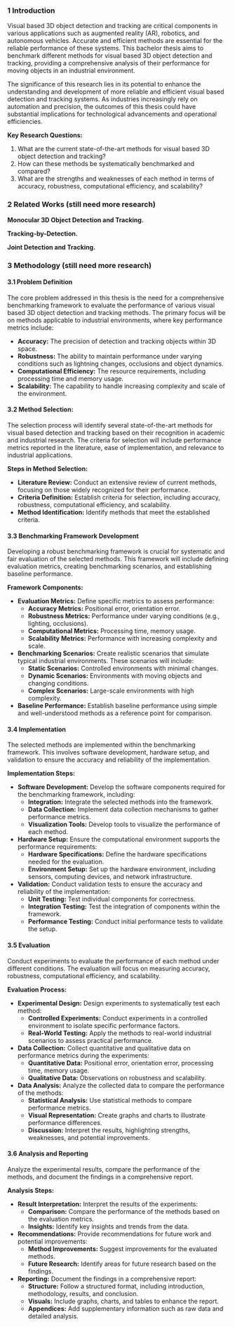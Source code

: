 ### 1 Introduction

Visual based 3D object detection and tracking are critical components in various applications such as augmented reality (AR), robotics, and autonomous vehicles. Accurate and efficient methods are essential for the reliable performance of these systems. This bachelor thesis aims to benchmark different methods for visual based 3D object detection and tracking, providing a comprehensive analysis of their performance for moving objects in an industrial environment.

The significance of this research lies in its potential to enhance the understanding and development of more reliable and efficient visual based detection and tracking systems. As industries increasingly rely on automation and precision, the outcomes of this thesis could have substantial implications for technological advancements and operational efficiencies.

**Key Research Questions:**

1. What are the current state-of-the-art methods for visual based 3D object detection and tracking?
2. How can these methods be systematically benchmarked and compared?
3. What are the strengths and weaknesses of each method in terms of accuracy, robustness, computational efficiency, and scalability?

### 2 Related Works (still need more research)

**Monocular 3D Object Detection and Tracking.**

**Tracking-by-Detection.**

**Joint Detection and Tracking.**

### 3 Methodology (still need more research)

#### 3.1 Problem Definition

The core problem addressed in this thesis is the need for a comprehensive benchmarking framework to evaluate the performance of various visual based 3D object detection and tracking methods. The primary focus will be on methods applicable to industrial environments, where key performance metrics include:

- **Accuracy:** The precision of detection and tracking objects within 3D space.
- **Robustness:** The ability to maintain performance under varying conditions such as lightning changes, occlusions and object dynamics.
- **Computational Efficiency:** The resource requirements, including processing time and memory usage.
- **Scalability:** The capability to handle increasing complexity and scale of the environment.

#### 3.2 Method Selection:

The selection process will identify several state-of-the-art methods for visual based detection and tracking based on their recognition in academic and industrial research. The criteria for selection will include performance metrics reported in the literature, ease of implementation, and relevance to industrial applications.

**Steps in Method Selection:**

- **Literature Review:** Conduct an extensive review of current methods, focusing on those widely recognized for their performance.
- **Criteria Definition:** Establish criteria for selection, including accuracy, robustness, computational efficiency, and scalability.
- **Method Identification:** Identify methods that meet the established criteria.

#### 3.3 Benchmarking Framework Development

Developing a robust benchmarking framework is crucial for systematic and fair evaluation of the selected methods. This framework will include defining evaluation metrics, creating benchmarking scenarios, and establishing baseline performance.

**Framework Components:**

- **Evaluation Metrics:** Define specific metrics to assess performance:
    - **Accuracy Metrics:** Positional error, orientation error.
    - **Robustness Metrics:** Performance under varying conditions (e.g., lighting, occlusions).
    - **Computational Metrics:** Processing time, memory usage.
    - **Scalability Metrics:** Performance with increasing complexity and scale.
- **Benchmarking Scenarios:** Create realistic scenarios that simulate typical industrial environments. These scenarios will include:
    - **Static Scenarios:** Controlled environments with minimal changes.
    - **Dynamic Scenarios:** Environments with moving objects and changing conditions.
    - **Complex Scenarios:** Large-scale environments with high complexity.
- **Baseline Performance:** Establish baseline performance using simple and well-understood methods as a reference point for comparison.

#### 3.4 Implementation

The selected methods are implemented within the benchmarking framework. This involves software development, hardware setup, and validation to ensure the accuracy and reliability of the implementation.

**Implementation Steps:**

- **Software Development:** Develop the software components required for the benchmarking framework, including:
    - **Integration:** Integrate the selected methods into the framework.
    - **Data Collection:** Implement data collection mechanisms to gather performance metrics.
    - **Visualization Tools:** Develop tools to visualize the performance of each method.
- **Hardware Setup:** Ensure the computational environment supports the performance requirements:
    - **Hardware Specifications:** Define the hardware specifications needed for the evaluation.
    - **Environment Setup:** Set up the hardware environment, including sensors, computing devices, and network infrastructure.
- **Validation:** Conduct validation tests to ensure the accuracy and reliability of the implementation:
    - **Unit Testing:** Test individual components for correctness.
    - **Integration Testing:** Test the integration of components within the framework.
    - **Performance Testing:** Conduct initial performance tests to validate the setup.

#### 3.5 Evaluation

Conduct experiments to evaluate the performance of each method under different conditions. The evaluation will focus on measuring accuracy, robustness, computational efficiency, and scalability.

**Evaluation Process:**

- **Experimental Design:** Design experiments to systematically test each method:
    - **Controlled Experiments:** Conduct experiments in a controlled environment to isolate specific performance factors.
    - **Real-World Testing:** Apply the methods to real-world industrial scenarios to assess practical performance.
- **Data Collection:** Collect quantitative and qualitative data on performance metrics during the experiments:
    - **Quantitative Data:** Positional error, orientation error, processing time, memory usage.
    - **Qualitative Data:** Observations on robustness and scalability.
- **Data Analysis:** Analyze the collected data to compare the performance of the methods:
    - **Statistical Analysis:** Use statistical methods to compare performance metrics.
    - **Visual Representation:** Create graphs and charts to illustrate performance differences.
    - **Discussion:** Interpret the results, highlighting strengths, weaknesses, and potential improvements.

#### 3.6 Analysis and Reporting

Analyze the experimental results, compare the performance of the methods, and document the findings in a comprehensive report.

**Analysis Steps:**

- **Result Interpretation:** Interpret the results of the experiments:
    - **Comparison:** Compare the performance of the methods based on the evaluation metrics.
    - **Insights:** Identify key insights and trends from the data.
- **Recommendations:** Provide recommendations for future work and potential improvements:
    - **Method Improvements:** Suggest improvements for the evaluated methods.
    - **Future Research:** Identify areas for future research based on the findings.
- **Reporting:** Document the findings in a comprehensive report:
    - **Structure:** Follow a structured format, including introduction, methodology, results, and conclusion.
    - **Visuals:** Include graphs, charts, and tables to enhance the report.
    - **Appendices:** Add supplementary information such as raw data and detailed analysis.







